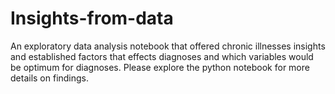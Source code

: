 # Insights-from-data


 An exploratory data analysis notebook that offered chronic illnesses insights and established factors that effects diagnoses and which variables would be optimum for diagnoses. Please explore the python notebook for more details on findings. 
